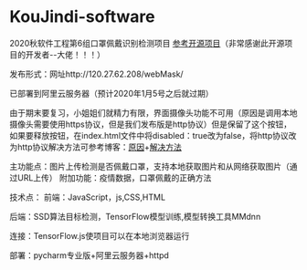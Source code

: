 # KouJindi-software
 2020秋软件工程第6组口罩佩戴识别检测项目
 [参考开源项目](https://github.com/AIZOOTech/FaceMaskDetection)（非常感谢此开源项目的开发者--大佬！！！）

发布形式：网址http://120.27.62.208/webMask/

已部署到阿里云服务器（预计2020年1月5号之后就过期）

由于期末要复习，小姐姐们就精力有限，界面摄像头功能不可用（原因是调用本地摄像头需要使用https协议，但是我们发布版是http协议）但是保留了这个按钮，如果要释放按钮，在index.html文件中将disabled：true改为false，将http协议改为http协议解决方法可参考博客：[原因](https://blog.csdn.net/yihanzhi/article/details/106051843)+[解决方法](https://www.cnblogs.com/Renyi-Fan/p/9641942.html)

主功能点：图片上传检测是否佩戴口罩，支持本地获取图片和从网络获取图片（通过URL上传）
附加功能：疫情数据，口罩佩戴的正确方法

技术点：
前端：JavaScript，js,CSS,HTML

后端：SSD算法目标检测，TensorFlow模型训练,模型转换工具MMdnn

连接：TensorFlow.js使项目可以在本地浏览器运行

部署：pycharm专业版+阿里云服务器+httpd

